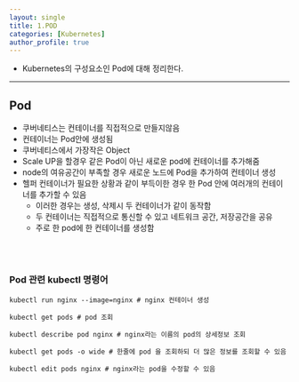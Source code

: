 ```yaml
---
layout: single
title: 1.POD
categories: [Kubernetes]
author_profile: true
---
```


- Kubernetes의 구성요소인 Pod에 대해 정리한다.

---

## Pod

- 쿠버네티스는 컨테이너를 직접적으로 만들지않음
- 컨테이너는 Pod안에 생성됨
- 쿠버네티스에서 가장작은 Object
- Scale UP을 할경우 같은 Pod이 아닌 새로운 pod에 컨테이너를 추가해줌
- node의 여유공간이 부족할 경우 새로운 노드에 Pod을 추가하여 컨테이너 생성
- 헬퍼 컨테이너가 필요한 상황과 같이 부득이한 경우 한 Pod 안에 여러개의 컨테이너를 추가할 수 있음
    - 이러한 경우는 생성, 삭제시 두 컨테이너가 같이 동작함
    - 두 컨테이너는 직접적으로 통신할 수 있고 네트워크 공간, 저장공간을 공유
    - 주로 한 pod에 한 컨테이너를 생성함

<br><br>

### Pod 관련 kubectl 명령어

```shell
kubectl run nginx --image=nginx # nginx 컨테이너 생성

kubectl get pods # pod 조회

kubectl describe pod nginx # nginx라는 이름의 pod의 상세정보 조회

kubectl get pods -o wide # 한줄에 pod 을 조회하되 더 많은 정보를 조회할 수 있음

kubectl edit pods nginx # nginx라는 pod을 수정할 수 있음

```


